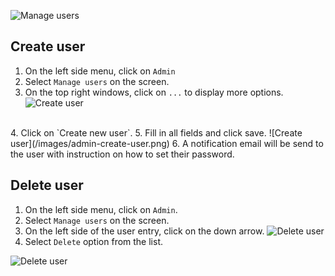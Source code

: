 ![Manage users](/images/admin-manage-users.png)
<br/>

## Create user
1. On the left side menu, click on `Admin` 
2. Select `Manage users` on the screen.
3. On the top right windows, click on `...` to display more options.
![Create user](/images/admin-create-user-menu.png)
<br/>
4. Click on `Create new user`.
5. Fill in all fields and click save.
![Create user](/images/admin-create-user.png)
6. A notification email will be send to the user with instruction on how to set their password.

## Delete user
1. On the left side menu, click on `Admin`.
2. Select `Manage users` on the screen.
3. On the left side of the user entry, click on the down arrow.
![Delete user](/images/admin-delete-user-menu.png)
4. Select `Delete` option from the list.

![Delete user](/images/admin-delete-user-confirmation.png)
